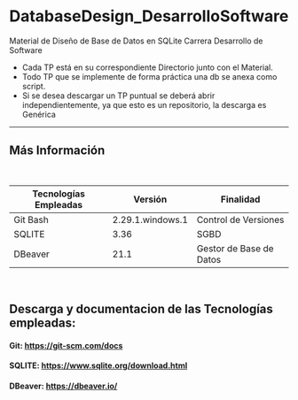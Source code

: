 # DatabaseDesign_DesarrolloSoftware

Material de Diseño de Base de Datos en SQLite Carrera Desarrollo de Software

* Cada TP está en su correspondiente Directorio junto con el Material.
* Todo TP que se implemente de forma práctica una db se anexa como script.
* Si se desea descargar un TP puntual se deberá abrir independientemente, ya que esto es un repositorio, la descarga es Genérica


<hr>

## Más Información

</br>


| **Tecnologías Empleadas** | **Versión** | **Finalidad** |               
| ------------- | ------------- | ------------- |
| Git Bash | 2.29.1.windows.1  | Control de Versiones |
| SQLITE | 3.36  | SGBD |
| DBeaver | 21.1  | Gestor de Base de Datos | 

</br>


## Descarga y documentacion de las Tecnologías empleadas:
#### Git:                              https://git-scm.com/docs
#### SQLITE:                           https://www.sqlite.org/download.html
#### DBeaver:                         https://dbeaver.io/


</br>
